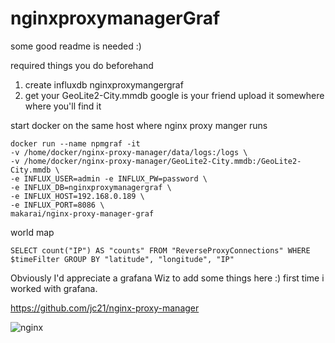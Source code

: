 # nginxproxymanagerGraf

some good readme is needed :)

required things you do beforehand

1) create influxdb nginxproxymangergraf  
2) get your GeoLite2-City.mmdb google is your friend upload it somewhere where you'll find it

start docker on the same host where nginx proxy manger runs

```
docker run --name npmgraf -it
-v /home/docker/nginx-proxy-manager/data/logs:/logs \
-v /home/docker/nginx-proxy-manager/GeoLite2-City.mmdb:/GeoLite2-City.mmdb \
-e INFLUX_USER=admin -e INFLUX_PW=password \
-e INFLUX_DB=nginxproxymanagergraf \
-e INFLUX_HOST=192.168.0.189 \
-e INFLUX_PORT=8086 \
makarai/nginx-proxy-manager-graf
```

world map
```
SELECT count("IP") AS "counts" FROM "ReverseProxyConnections" WHERE $timeFilter GROUP BY "latitude", "longitude", "IP"
```




Obviously I'd appreciate a grafana Wiz to add some things here :) first time i worked with grafana.



https://github.com/jc21/nginx-proxy-manager  

![nginx](https://github.com/ma-karai/nginxproxymanagerGraf/blob/master/Screenshot%202021-02-14%20142221.png?raw=true)
